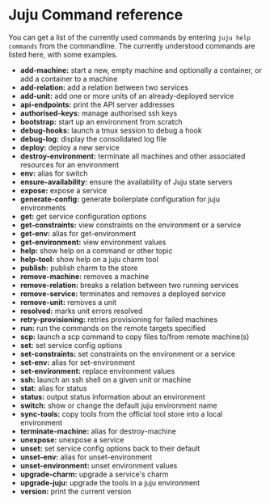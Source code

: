 # Juju Command reference

You can get a list of the currently used commands by entering `juju help
commands` from the commandline. The currently understood commands are listed
here, with some examples.

  - **add-machine:** start a new, empty machine and optionally a container, or add a container to a machine
  - **add-relation:** add a relation between two services
  - **add-unit:** add one or more units of an already-deployed service
  - **api-endpoints:** print the API server addresses
  - **authorised-keys:** manage authorised ssh keys
  - **bootstrap:** start up an environment from scratch
  - **debug-hooks:** launch a tmux session to debug a hook
  - **debug-log:** display the consolidated log file
  - **deploy:** deploy a new service
  - **destroy-environment:** terminate all machines and other associated resources for an environment
  - **env:** alias for switch
  - **ensure-availability:**  ensure the availability of Juju state servers
  - **expose:** expose a service
  - **generate-config:** generate boilerplate configuration for juju environments
  - **get:** get service configuration options
  - **get-constraints:** view constraints on the environment or a service
  - **get-env:** alias for get-environment
  - **get-environment:** view environment values
  - **help:** show help on a command or other topic
  - **help-tool:** show help on a juju charm tool
  - **publish:** publish charm to the store
  - **remove-machine:** removes a machine
  - **remove-relation:** breaks a relation between two running services
  - **remove-service:** terminates and removes a deployed service
  - **remove-unit:** removes a unit
  - **resolved:** marks unit errors resolved
  - **retry-provisioning:** retries provisioning for failed machines
  - **run:** run the commands on the remote targets specified
  - **scp:** launch a scp command to copy files to/from remote machine(s)
  - **set:** set service config options
  - **set-constraints:** set constraints on the environment or a service
  - **set-env:** alias for set-environment
  - **set-environment:** replace environment values
  - **ssh:** launch an ssh shell on a given unit or machine
  - **stat:** alias for status
  - **status:** output status information about an environment
  - **switch:** show or change the default juju environment name
  - **sync-tools:** copy tools from the official tool store into a local environment
  - **terminate-machine:** alias for destroy-machine
  - **unexpose:** unexpose a service
  - **unset:** set service config options back to their default
  - **unset-env:** alias for unset-environment
  - **unset-environment:** unset environment values
  - **upgrade-charm:** upgrade a service's charm
  - **upgrade-juju:** upgrade the tools in a juju environment
  - **version:** print the current version
